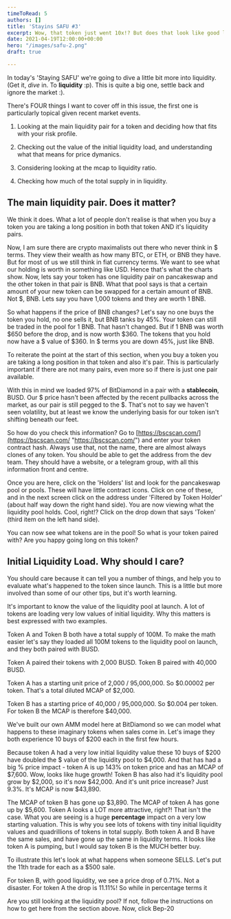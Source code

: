 ```yaml
---
timeToRead: 5
authors: []
title: 'Stayins SAFU #3'
excerpt: Wow, that token just went 10x!? But does that look like good liquidity?
date: 2021-04-19T12:00:00+00:00
hero: "/images/safu-2.png"
draft: true

---
```

In today's 'Staying SAFU' we're going to dive a little bit more into liquidity. (Get it, _dive_ in. To **liquidity** :p). This is quite a big one, settle back and ignore the market :).

There's FOUR things I want to cover off in this issue, the first one is particularly topical given recent market events.

1) Looking at the main liquidity pair for a token and deciding how that fits with your risk profile. 

2) Checking out the value of the initial liquidity load, and understanding what that means for price dymanics.

3) Considering looking at the mcap to liquidity ratio.

4) Checking how much of the total supply in in liquidity.

## The main liquidity pair. Does it matter?

We think it does. What a lot of people don't realise is that when you buy a token you are taking a long position in both that token AND it's liquidity pairs. 

Now, I am sure there are crypto maximalists out there who never think in $ terms. They view their wealth as how many BTC, or ETH, or BNB they have. But for most of us we still think in fiat currency terms. We want to see what our holding is worth in something like USD. Hence that's what the charts show. Now, lets say your token has one liquidity pair on pancakeswap and the other token in that pair is BNB. What that pool says is that a certain amount of your new token can be swapped for a certain amount of BNB. Not $, BNB. Lets say you have 1,000 tokens and they are worth 1 BNB.

So what happens if the price of BNB changes? Let's say no one buys the token you hold, no one sells it, but BNB tanks by 45%. Your token can still be traded in the pool for 1 BNB. That hasn't changed. But if 1 BNB was worth $650 before the drop, and is now worth $360. The tokens that you hold now have a $ value of $360. In $ terms you are down 45%, just like BNB.

To reiterate the point at the start of this section, when you buy a token you are taking a long position in that token and also it's pair. This is particularly important if there are not many pairs, even more so if there is just one pair available.

With this in mind we loaded 97% of BitDiamond in a pair with a **stablecoin**, BUSD. Our $ price hasn't been affected by the recent pullbacks across the market, as our pair is still pegged to the $. That's not to say we haven't seen volatility, but at least we know the underlying basis for our token isn't shifting beneath our feet.

So how do you check this information? Go to [https://bscscan.com/](https://bscscan.com/ "https://bscscan.com/") and enter your token contract hash. Always use that, not the name, there are almost always clones of any token. You should be able to get the address from the dev team. They should have a website, or a telegram group, with all this information front and centre.

Once you are here, click on the 'Holders' list and look for the pancakeswap pool or pools. These will have little contract icons. Click on one of these, and in the next screen click on the address under 'Filtered by Token Holder' (about half way down the right hand side). You are now viewing what the liquidity pool holds. Cool, right!? Click on the drop down that says 'Token' (third item on the left hand side).

You can now see what tokens are in the pool! So what is your token paired with? Are you happy going long on this token?

## Initial Liquidity Load. Why should I care?

You should care because it can tell you a number of things, and help you to evaluate what's happened to the token since launch. This is a little but more involved than some of our other tips, but it's worth learning. 

It's important to know the value of the liquidity pool at launch. A lot of tokens are loading very low values of initial liquidity. Why this matters is best expressed with two examples.

Token A and Token B both have a total supply of 100M. To make the math easier let's say they loaded all 100M tokens to the liquidity pool on launch, and they both paired with BUSD. 

Token A paired their tokens with 2,000 BUSD. Token B paired with 40,000 BUSD.

Token A has a starting unit price of 2,000 / 95,000,000. So $0.00002 per token. That's a total diluted MCAP of $2,000. 

Token B has a starting price of 40,000 / 95,000,000. So $0.004 per token. For token B the MCAP is therefore $40,000.

We've built our own AMM model here at BitDiamond so we can model what happens to these imaginary tokens when sales come in. Let's image they both experience 10 buys of $200 each in the first few hours. 

Because token A had a very low initial liquidity value these 10 buys of $200 have doubled the $ value of the liquidity pool to $4,000. And that has had a big % price impact - token A is up 143% on token price and has an MCAP of $7,600. Wow, looks like huge growth! Token B has also had it's liquidity pool grow by $2,000, so it's now $42,000. And it's unit price increase? Just 9.3%. It's MCAP is now $43,890. 

The MCAP of token B has gone up $3,890. The MCAP of token A has gone up by $5,600. Token A looks a LOT more attractive, right?! That isn't the case. What you are seeing is a huge **percentage** impact on a very low starting valuation. This is why you see lots of tokens with tiny initial liquidity values and quadrillions of tokens in total supply. Both token A and B have the same sales, and have gone up the same in liquidity terms. It looks like token A is pumping, but I would say token B is the MUCH better buy.

To illustrate this let's look at what happens when someone SELLS. Let's put the 11th trade for each as a $500 sale.

For token B, with good liquidity, we see a price drop of 0.71%. Not a disaster. For token A the drop is 11.11%! So while in percentage terms it

Are you still looking at the liquidity pool? If not, follow the instructions on how to get here from the section above. Now, click Bep-20